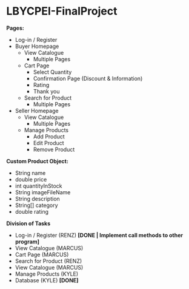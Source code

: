 # LBYCPEI-FinalProject

**Pages:**

- Log-in / Register
- Buyer Homepage
    - View Catalogue
        - Multiple Pages
    - Cart Page
        - Select Quantity
        - Confirmation Page (Discount & Information)
        - Rating
        - Thank you
    - Search for Product
        - Multiple Pages
- Seller Homepage
    - View Catalogue
        - Multiple Pages
    - Manage Products
        - Add Product
        - Edit Product
        - Remove Product

**Custom Product Object:**

- String name
- double price
- int quantityInStock
- String imageFileName
- String description
- String[] category
- double rating

**Division of Tasks**

- Log-in / Register (RENZ) **[DONE | Implement call methods to other program]**
- View Catalogue (MARCUS)
- Cart Page (MARCUS)
- Search for Product (RENZ)
- View Catalogue (MARCUS)
- Manage Products (KYLE)
- Database (KYLE) **[DONE]**
